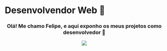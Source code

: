 ### <h1>Desenvolvendor Web 🦉</h1>

  <div>
  <a align="center">
    <h3 align="center">Olá! Me chamo Felipe, e aqui exponho os meus projetos como desenvolvedor 🤠</h3>

 <p align="center">
  <a >
    <img src="https://skillicons.dev/icons?i=git,js,php,python,mysql,react,mongodb,linux,express,nodejs,css,html" />
  </a>
</p>

  <a/>
  <div/>
